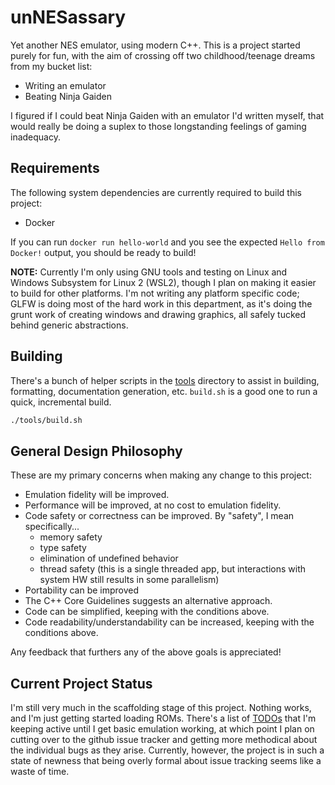 # unNESassary
Yet another NES emulator, using modern C++. This is a project started purely for fun, with the aim of crossing off two childhood/teenage dreams from my bucket list:

- Writing an emulator
- Beating Ninja Gaiden

I figured if I could beat Ninja Gaiden with an emulator I'd written myself, that would really be doing a suplex to those longstanding feelings of gaming inadequacy.

## Requirements

The following system dependencies are currently required to build this project:

- Docker

If you can run `docker run hello-world` and you see the expected `Hello from Docker!` output, you should be ready to build!

**NOTE:** Currently I'm only using GNU tools and testing on Linux and Windows Subsystem for Linux 2 (WSL2), though I plan on making it easier to build for other platforms. I'm not writing any platform specific code; GLFW is doing most of the hard work in this department, as it's doing the grunt work of creating windows and drawing graphics, all safely tucked behind generic abstractions.

## Building

There's a bunch of helper scripts in the [tools](./tools) directory to assist in building, formatting, documentation generation, etc. `build.sh` is a good one to run a quick, incremental build.

```bash
./tools/build.sh
```

## General Design Philosophy

These are my primary concerns when making any change to this project:

- Emulation fidelity will be improved.
- Performance will be improved, at no cost to emulation fidelity.
- Code safety or correctness can be improved. By "safety", I mean specifically...
  - memory safety
  - type safety
  - elimination of undefined behavior
  - thread safety (this is a single threaded app, but interactions with system HW still results in some parallelism)
- Portability can be improved
- The C++ Core Guidelines suggests an alternative approach.
- Code can be simplified, keeping with the conditions above.
- Code readability/understandability can be increased, keeping with the conditions above.

Any feedback that furthers any of the above goals is appreciated!

## Current Project Status

I'm still very much in the scaffolding stage of this project. Nothing works, and I'm just getting started loading ROMs. There's a list of [TODOs](./TODOs.md) that I'm keeping active until I get basic emulation working, at which point I plan on cutting over to the github issue tracker and getting more methodical about the individual bugs as they arise. Currently, however, the project is in such a state of newness that being overly formal about issue tracking seems like a waste of time.
